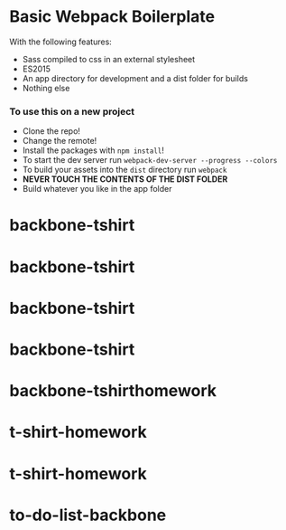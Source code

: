 # Basic Webpack Boilerplate

With the following features:

* Sass compiled to css in an external stylesheet
* ES2015
* An app directory for development and a dist folder for builds
* Nothing else

### To use this on a new project
* Clone the repo!
* Change the remote!
* Install the packages with `npm install`!
* To start the dev server run `webpack-dev-server --progress --colors`
* To build your assets into the `dist` directory run `webpack`
* **NEVER TOUCH THE CONTENTS OF THE DIST FOLDER**
* Build whatever you like in the app folder
# backbone-tshirt
# backbone-tshirt
# backbone-tshirt
# backbone-tshirt
# backbone-tshirthomework
# t-shirt-homework
# t-shirt-homework
# to-do-list-backbone
